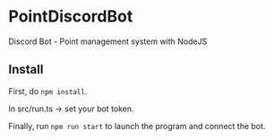 # PointDiscordBot
Discord Bot - Point management system with NodeJS

## Install
First, do `npm install`.

In src/run.ts -> set your bot token.

Finally, run `npm run start` to launch the program and connect the bot.
